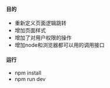 #### 目的
+ 重新定义页面逻辑跳转
+ 增加页面样式
+ 增加了对用户权限的操作
+ 增加node和浏览器都可以用的调用接口



#### 运行
+ npm install
+ npm run dev
